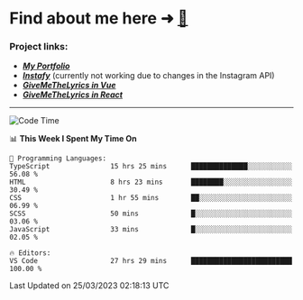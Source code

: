 # Find about me here ➜ [🧑](https://pauabella.dev)

### Project links:
- ***[My Portfolio](https://pauabella.dev)***
- ***[Instafy](https://instafy.me)*** (currently not working due to changes in the Instagram API)
- ***[GiveMeTheLyrics in Vue](https://lyrics.pauabella.dev)***
- ***[GiveMeTheLyrics in React](https://pauabella.dev/GiveMeTheLyrics)***

---
<!--START_SECTION:waka-->
![Code Time](http://img.shields.io/badge/Code%20Time-2%2C032%20hrs%2053%20mins-blue)

📊 **This Week I Spent My Time On** 

```text
💬 Programming Languages: 
TypeScript               15 hrs 25 mins      ██████████████░░░░░░░░░░░   56.08 % 
HTML                     8 hrs 23 mins       ████████░░░░░░░░░░░░░░░░░   30.49 % 
CSS                      1 hr 55 mins        ██░░░░░░░░░░░░░░░░░░░░░░░   06.99 % 
SCSS                     50 mins             █░░░░░░░░░░░░░░░░░░░░░░░░   03.06 % 
JavaScript               33 mins             █░░░░░░░░░░░░░░░░░░░░░░░░   02.05 % 

🔥 Editors: 
VS Code                  27 hrs 29 mins      █████████████████████████   100.00 % 
```


 Last Updated on 25/03/2023 02:18:13 UTC
<!--END_SECTION:waka-->
